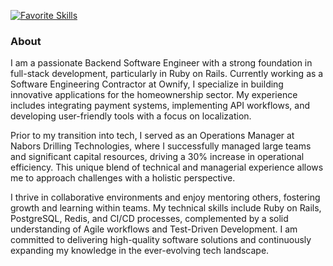 [![Favorite Skills](https://go-skill-icons.vercel.app/api/icons?i=ruby,rails,js,sass,postgres,redis,heroku,github,apple,rubymine,api,terminal&theme=dark)]()

### About
I am a passionate Backend Software Engineer with a strong foundation in full-stack development, particularly in Ruby on Rails. 
Currently working as a Software Engineering Contractor at Ownify, I specialize in building innovative applications for the homeownership sector. 
My experience includes integrating payment systems, implementing API workflows, and developing user-friendly tools with a focus on localization.

Prior to my transition into tech, I served as an Operations Manager at Nabors Drilling Technologies, where I successfully managed large teams and significant capital resources, driving a 30% increase in operational efficiency. 
This unique blend of technical and managerial experience allows me to approach challenges with a holistic perspective.

I thrive in collaborative environments and enjoy mentoring others, fostering growth and learning within teams. 
My technical skills include Ruby on Rails, PostgreSQL, Redis, and CI/CD processes, complemented by a solid understanding of Agile workflows and Test-Driven Development. 
I am committed to delivering high-quality software solutions and continuously expanding my knowledge in the ever-evolving tech landscape.